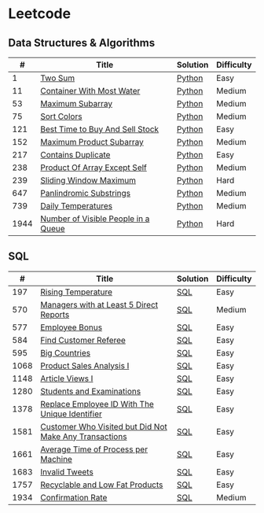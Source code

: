 # Leetcode

## Data Structures & Algorithms

| # | Title | Solution | Difficulty |
|---| ----- | -------- | ---------- |
|1|[Two Sum](https://leetcode.com/problems/two-sum/description/) | [Python](./algorithms/twoSum/twoSum.py) |Easy|
|11|[Container With Most Water](https://leetcode.com/problems/container-with-most-water/description/) | [Python](./algorithms/containerWithMostWater/containerWithMostWater.py) |Medium|
|53|[Maximum Subarray](https://leetcode.com/problems/maximum-subarray/) | [Python](./algorithms/maximumSubArray/maximumSubArray.py)|Medium|
|75|[Sort Colors](https://leetcode.com/problems/sort-colors/) | [Python](./algorithms/sortColors/sortColors-Dutch.py) |Medium|
|121|[Best Time to Buy And Sell Stock](https://leetcode.com/problems/best-time-to-buy-and-sell-stock/) | [Python](./algorithms/bestTimeToBuyAndSellStock/bestTimetoBuyAndSellStock.py) |Easy|
|152|[Maximum Product Subarray](https://leetcode.com/problems/maximum-product-subarray/description/) | [Python](./algorithms/maximumProductSubarray/maximumProductSubarray.py) |Medium|
|217|[Contains Duplicate](https://leetcode.com/problems/contains-duplicate/description/) | [Python](./algorithms/containsDuplicate/containsDuplicate.py) |Easy|
|238|[Product Of Array Except Self](https://leetcode.com/problems/product-of-array-except-self/) | [Python](./algorithms/productOfArrayExceptSelf/productOfArrayExceptSelf.py) |Medium|
|239|[Sliding Window Maximum](https://leetcode.com/problems/sliding-window-maximum/description/) | [Python](./algorithms/slidingWindowMaximum/slidingWindowMaximum.py) |Hard|
|647|[Panlindromic Substrings](https://leetcode.com/problems/palindromic-substrings/description/) | [Python](./algorithms/panlindromicSubstring/panlindromicSubstring.py) |Medium|
|739|[Daily Temperatures](https://leetcode.com/problems/daily-temperatures/description/) | [Python](./algorithms/dailyTemperatures/dailyTemperatures.py) |Medium|
|1944|[Number of Visible People in a Queue](https://leetcode.com/problems/number-of-visible-people-in-a-queue/description/) | [Python](./algorithms/numberOfVisiblePeopleInAQueue/numberOfVisiblePeopleInAQueue.py) |Hard|

## SQL
| # | Title | Solution | Difficulty |
|---| ----- | -------- | ---------- |
|197|[Rising Temperature](https://leetcode.com/problems/rising-temperature/description/?envType=study-plan-v2&envId=top-sql-50) | [SQL](./SQL/SQL-50/basic-joins/sql197.sql) |Easy|
|570|[Managers with at Least 5 Direct Reports](https://leetcode.com/problems/managers-with-at-least-5-direct-reports/description/?envType=study-plan-v2&envId=top-sql-50) | [SQL](./SQL/SQL-50/basic-joins/sql570.sql) |Medium|
|577|[Employee Bonus](https://leetcode.com/problems/employee-bonus/description/?envType=study-plan-v2&envId=top-sql-50) | [SQL](./SQL/SQL-50/basic-joins/sql577.sql) |Easy|
|584|[Find Customer Referee](https://leetcode.com/problems/find-customer-referee/description/?envType=study-plan-v2&envId=top-sql-50) | [SQL](./SQL/SQL-50/select/sql584.sql) |Easy|
|595|[Big Countries](https://leetcode.com/problems/big-countries/description/?envType=study-plan-v2&envId=top-sql-50) | [SQL](./SQL/SQL-50/select/sql595.sql) |Easy|
|1068|[Product Sales Analysis I](https://leetcode.com/problems/product-sales-analysis-i/description/?envType=study-plan-v2&envId=top-sql-50) | [SQL](./SQL/SQL-50/basic-joins/sql1068.sql) |Easy|
|1148|[Article Views I](https://leetcode.com/problems/article-views-i/description/?envType=study-plan-v2&envId=top-sql-50) | [SQL](./SQL/SQL-50/select/sql1148.sql) |Easy|
|1280|[Students and Examinations](https://leetcode.com/problems/students-and-examinations/description/?envType=study-plan-v2&envId=top-sql-50) | [SQL](./SQL/SQL-50/basic-joins/sql1280.sql) |Easy|
|1378|[Replace Employee ID With The Unique Identifier](https://leetcode.com/problems/replace-employee-id-with-the-unique-identifier/description/?envType=study-plan-v2&envId=top-sql-50) | [SQL](./SQL/SQL-50/basic-joins/sql1378.sql) |Easy|
|1581|[Customer Who Visited but Did Not Make Any Transactions](https://leetcode.com/problems/customer-who-visited-but-did-not-make-any-transactions/?envType=study-plan-v2&envId=top-sql-50) | [SQL](./SQL/SQL-50/basic-joins/sql1581.sql) |Easy|
|1661|[Average Time of Process per Machine](https://leetcode.com/problems/average-time-of-process-per-machine/?envType=study-plan-v2&envId=top-sql-50) | [SQL](./SQL/SQL-50/basic-joins/sql1661.sql) |Easy|
|1683|[Invalid Tweets](https://leetcode.com/problems/invalid-tweets/description/?envType=study-plan-v2&envId=top-sql-50) | [SQL](./SQL/SQL-50/select/sql1683.sql) |Easy|
|1757|[Recyclable and Low Fat Products](https://leetcode.com/problems/recyclable-and-low-fat-products/description/?envType=study-plan-v2&envId=top-sql-50) | [SQL](./SQL/SQL-50/select/sql1757.sql) |Easy|
|1934|[Confirmation Rate](https://leetcode.com/problems/confirmation-rate/description/?envType=study-plan-v2&envId=top-sql-50) | [SQL](./SQL/SQL-50/basic-joins/sql1934.sql) |Medium|
